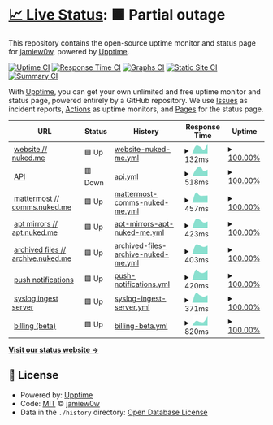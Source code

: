 # [📈 Live Status](https://status.nuked.me): <!--live status--> **🟧 Partial outage**

This repository contains the open-source uptime monitor and status page for [jamiew0w](jamie.ie), powered by [Upptime](https://github.com/upptime/upptime).

[![Uptime CI](https://github.com/jamiew0w/status.nuked.me/workflows/Uptime%20CI/badge.svg)](https://github.com/upptime/upptime/actions?query=workflow%3A%22Uptime+CI%22)
[![Response Time CI](https://github.com/jamiew0w/status.nuked.me/workflows/Response%20Time%20CI/badge.svg)](https://github.com/upptime/upptime/actions?query=workflow%3A%22Response+Time+CI%22)
[![Graphs CI](https://github.com/jamiew0w/status.nuked.me/workflows/Graphs%20CI/badge.svg)](https://github.com/upptime/upptime/actions?query=workflow%3A%22Graphs+CI%22)
[![Static Site CI](https://github.com/jamiew0w/status.nuked.me/workflows/Static%20Site%20CI/badge.svg)](https://github.com/upptime/upptime/actions?query=workflow%3A%22Static+Site+CI%22)
[![Summary CI](https://github.com/jamiew0w/status.nuked.me/workflows/Summary%20CI/badge.svg)](https://github.com/upptime/upptime/actions?query=workflow%3A%22Summary+CI%22)

With [Upptime](https://upptime.js.org), you can get your own unlimited and free uptime monitor and status page, powered entirely by a GitHub repository. We use [Issues](https://github.com/jamiew0w/status.nuked.me/issues) as incident reports, [Actions](https://github.com/jamiew0w/status.nuked.me/actions) as uptime monitors, and [Pages](https://status.nuked.me) for the status page.

<!--start: status pages-->
<!-- This summary is generated by Upptime (https://github.com/upptime/upptime) -->
<!-- Do not edit this manually, your changes will be overwritten -->
<!-- prettier-ignore -->
| URL | Status | History | Response Time | Uptime |
| --- | ------ | ------- | ------------- | ------ |
| <img alt="" src="https://favicons.githubusercontent.com/nuked.me" height="13"> [website // nuked.me](https://nuked.me) | 🟩 Up | [website-nuked-me.yml](https://github.com/jamiew0w/status.nuked.me/commits/HEAD/history/website-nuked-me.yml) | <details><summary><img alt="Response time graph" src="./graphs/website-nuked-me/response-time-week.png" height="20"> 132ms</summary><br><a href="https://status.nuked.me/history/website-nuked-me"><img alt="Response time 132" src="https://img.shields.io/endpoint?url=https%3A%2F%2Fraw.githubusercontent.com%2Fjamiew0w%2Fstatus.nuked.me%2FHEAD%2Fapi%2Fwebsite-nuked-me%2Fresponse-time.json"></a><br><a href="https://status.nuked.me/history/website-nuked-me"><img alt="24-hour response time 186" src="https://img.shields.io/endpoint?url=https%3A%2F%2Fraw.githubusercontent.com%2Fjamiew0w%2Fstatus.nuked.me%2FHEAD%2Fapi%2Fwebsite-nuked-me%2Fresponse-time-day.json"></a><br><a href="https://status.nuked.me/history/website-nuked-me"><img alt="7-day response time 132" src="https://img.shields.io/endpoint?url=https%3A%2F%2Fraw.githubusercontent.com%2Fjamiew0w%2Fstatus.nuked.me%2FHEAD%2Fapi%2Fwebsite-nuked-me%2Fresponse-time-week.json"></a><br><a href="https://status.nuked.me/history/website-nuked-me"><img alt="30-day response time 132" src="https://img.shields.io/endpoint?url=https%3A%2F%2Fraw.githubusercontent.com%2Fjamiew0w%2Fstatus.nuked.me%2FHEAD%2Fapi%2Fwebsite-nuked-me%2Fresponse-time-month.json"></a><br><a href="https://status.nuked.me/history/website-nuked-me"><img alt="1-year response time 132" src="https://img.shields.io/endpoint?url=https%3A%2F%2Fraw.githubusercontent.com%2Fjamiew0w%2Fstatus.nuked.me%2FHEAD%2Fapi%2Fwebsite-nuked-me%2Fresponse-time-year.json"></a></details> | <details><summary><a href="https://status.nuked.me/history/website-nuked-me">100.00%</a></summary><a href="https://status.nuked.me/history/website-nuked-me"><img alt="All-time uptime 100.00%" src="https://img.shields.io/endpoint?url=https%3A%2F%2Fraw.githubusercontent.com%2Fjamiew0w%2Fstatus.nuked.me%2FHEAD%2Fapi%2Fwebsite-nuked-me%2Fuptime.json"></a><br><a href="https://status.nuked.me/history/website-nuked-me"><img alt="24-hour uptime 100.00%" src="https://img.shields.io/endpoint?url=https%3A%2F%2Fraw.githubusercontent.com%2Fjamiew0w%2Fstatus.nuked.me%2FHEAD%2Fapi%2Fwebsite-nuked-me%2Fuptime-day.json"></a><br><a href="https://status.nuked.me/history/website-nuked-me"><img alt="7-day uptime 100.00%" src="https://img.shields.io/endpoint?url=https%3A%2F%2Fraw.githubusercontent.com%2Fjamiew0w%2Fstatus.nuked.me%2FHEAD%2Fapi%2Fwebsite-nuked-me%2Fuptime-week.json"></a><br><a href="https://status.nuked.me/history/website-nuked-me"><img alt="30-day uptime 100.00%" src="https://img.shields.io/endpoint?url=https%3A%2F%2Fraw.githubusercontent.com%2Fjamiew0w%2Fstatus.nuked.me%2FHEAD%2Fapi%2Fwebsite-nuked-me%2Fuptime-month.json"></a><br><a href="https://status.nuked.me/history/website-nuked-me"><img alt="1-year uptime 100.00%" src="https://img.shields.io/endpoint?url=https%3A%2F%2Fraw.githubusercontent.com%2Fjamiew0w%2Fstatus.nuked.me%2FHEAD%2Fapi%2Fwebsite-nuked-me%2Fuptime-year.json"></a></details>
| <img alt="" src="https://favicons.githubusercontent.com/api.nuked.me" height="13"> [API](https://api.nuked.me) | 🟥 Down | [api.yml](https://github.com/jamiew0w/status.nuked.me/commits/HEAD/history/api.yml) | <details><summary><img alt="Response time graph" src="./graphs/api/response-time-week.png" height="20"> 518ms</summary><br><a href="https://status.nuked.me/history/api"><img alt="Response time 518" src="https://img.shields.io/endpoint?url=https%3A%2F%2Fraw.githubusercontent.com%2Fjamiew0w%2Fstatus.nuked.me%2FHEAD%2Fapi%2Fapi%2Fresponse-time.json"></a><br><a href="https://status.nuked.me/history/api"><img alt="24-hour response time 450" src="https://img.shields.io/endpoint?url=https%3A%2F%2Fraw.githubusercontent.com%2Fjamiew0w%2Fstatus.nuked.me%2FHEAD%2Fapi%2Fapi%2Fresponse-time-day.json"></a><br><a href="https://status.nuked.me/history/api"><img alt="7-day response time 518" src="https://img.shields.io/endpoint?url=https%3A%2F%2Fraw.githubusercontent.com%2Fjamiew0w%2Fstatus.nuked.me%2FHEAD%2Fapi%2Fapi%2Fresponse-time-week.json"></a><br><a href="https://status.nuked.me/history/api"><img alt="30-day response time 518" src="https://img.shields.io/endpoint?url=https%3A%2F%2Fraw.githubusercontent.com%2Fjamiew0w%2Fstatus.nuked.me%2FHEAD%2Fapi%2Fapi%2Fresponse-time-month.json"></a><br><a href="https://status.nuked.me/history/api"><img alt="1-year response time 518" src="https://img.shields.io/endpoint?url=https%3A%2F%2Fraw.githubusercontent.com%2Fjamiew0w%2Fstatus.nuked.me%2FHEAD%2Fapi%2Fapi%2Fresponse-time-year.json"></a></details> | <details><summary><a href="https://status.nuked.me/history/api">100.00%</a></summary><a href="https://status.nuked.me/history/api"><img alt="All-time uptime 100.00%" src="https://img.shields.io/endpoint?url=https%3A%2F%2Fraw.githubusercontent.com%2Fjamiew0w%2Fstatus.nuked.me%2FHEAD%2Fapi%2Fapi%2Fuptime.json"></a><br><a href="https://status.nuked.me/history/api"><img alt="24-hour uptime 100.00%" src="https://img.shields.io/endpoint?url=https%3A%2F%2Fraw.githubusercontent.com%2Fjamiew0w%2Fstatus.nuked.me%2FHEAD%2Fapi%2Fapi%2Fuptime-day.json"></a><br><a href="https://status.nuked.me/history/api"><img alt="7-day uptime 100.00%" src="https://img.shields.io/endpoint?url=https%3A%2F%2Fraw.githubusercontent.com%2Fjamiew0w%2Fstatus.nuked.me%2FHEAD%2Fapi%2Fapi%2Fuptime-week.json"></a><br><a href="https://status.nuked.me/history/api"><img alt="30-day uptime 100.00%" src="https://img.shields.io/endpoint?url=https%3A%2F%2Fraw.githubusercontent.com%2Fjamiew0w%2Fstatus.nuked.me%2FHEAD%2Fapi%2Fapi%2Fuptime-month.json"></a><br><a href="https://status.nuked.me/history/api"><img alt="1-year uptime 100.00%" src="https://img.shields.io/endpoint?url=https%3A%2F%2Fraw.githubusercontent.com%2Fjamiew0w%2Fstatus.nuked.me%2FHEAD%2Fapi%2Fapi%2Fuptime-year.json"></a></details>
| <img alt="" src="https://favicons.githubusercontent.com/comms.nuked.me" height="13"> [mattermost // comms.nuked.me](https://comms.nuked.me) | 🟩 Up | [mattermost-comms-nuked-me.yml](https://github.com/jamiew0w/status.nuked.me/commits/HEAD/history/mattermost-comms-nuked-me.yml) | <details><summary><img alt="Response time graph" src="./graphs/mattermost-comms-nuked-me/response-time-week.png" height="20"> 457ms</summary><br><a href="https://status.nuked.me/history/mattermost-comms-nuked-me"><img alt="Response time 457" src="https://img.shields.io/endpoint?url=https%3A%2F%2Fraw.githubusercontent.com%2Fjamiew0w%2Fstatus.nuked.me%2FHEAD%2Fapi%2Fmattermost-comms-nuked-me%2Fresponse-time.json"></a><br><a href="https://status.nuked.me/history/mattermost-comms-nuked-me"><img alt="24-hour response time 414" src="https://img.shields.io/endpoint?url=https%3A%2F%2Fraw.githubusercontent.com%2Fjamiew0w%2Fstatus.nuked.me%2FHEAD%2Fapi%2Fmattermost-comms-nuked-me%2Fresponse-time-day.json"></a><br><a href="https://status.nuked.me/history/mattermost-comms-nuked-me"><img alt="7-day response time 457" src="https://img.shields.io/endpoint?url=https%3A%2F%2Fraw.githubusercontent.com%2Fjamiew0w%2Fstatus.nuked.me%2FHEAD%2Fapi%2Fmattermost-comms-nuked-me%2Fresponse-time-week.json"></a><br><a href="https://status.nuked.me/history/mattermost-comms-nuked-me"><img alt="30-day response time 457" src="https://img.shields.io/endpoint?url=https%3A%2F%2Fraw.githubusercontent.com%2Fjamiew0w%2Fstatus.nuked.me%2FHEAD%2Fapi%2Fmattermost-comms-nuked-me%2Fresponse-time-month.json"></a><br><a href="https://status.nuked.me/history/mattermost-comms-nuked-me"><img alt="1-year response time 457" src="https://img.shields.io/endpoint?url=https%3A%2F%2Fraw.githubusercontent.com%2Fjamiew0w%2Fstatus.nuked.me%2FHEAD%2Fapi%2Fmattermost-comms-nuked-me%2Fresponse-time-year.json"></a></details> | <details><summary><a href="https://status.nuked.me/history/mattermost-comms-nuked-me">100.00%</a></summary><a href="https://status.nuked.me/history/mattermost-comms-nuked-me"><img alt="All-time uptime 100.00%" src="https://img.shields.io/endpoint?url=https%3A%2F%2Fraw.githubusercontent.com%2Fjamiew0w%2Fstatus.nuked.me%2FHEAD%2Fapi%2Fmattermost-comms-nuked-me%2Fuptime.json"></a><br><a href="https://status.nuked.me/history/mattermost-comms-nuked-me"><img alt="24-hour uptime 100.00%" src="https://img.shields.io/endpoint?url=https%3A%2F%2Fraw.githubusercontent.com%2Fjamiew0w%2Fstatus.nuked.me%2FHEAD%2Fapi%2Fmattermost-comms-nuked-me%2Fuptime-day.json"></a><br><a href="https://status.nuked.me/history/mattermost-comms-nuked-me"><img alt="7-day uptime 100.00%" src="https://img.shields.io/endpoint?url=https%3A%2F%2Fraw.githubusercontent.com%2Fjamiew0w%2Fstatus.nuked.me%2FHEAD%2Fapi%2Fmattermost-comms-nuked-me%2Fuptime-week.json"></a><br><a href="https://status.nuked.me/history/mattermost-comms-nuked-me"><img alt="30-day uptime 100.00%" src="https://img.shields.io/endpoint?url=https%3A%2F%2Fraw.githubusercontent.com%2Fjamiew0w%2Fstatus.nuked.me%2FHEAD%2Fapi%2Fmattermost-comms-nuked-me%2Fuptime-month.json"></a><br><a href="https://status.nuked.me/history/mattermost-comms-nuked-me"><img alt="1-year uptime 100.00%" src="https://img.shields.io/endpoint?url=https%3A%2F%2Fraw.githubusercontent.com%2Fjamiew0w%2Fstatus.nuked.me%2FHEAD%2Fapi%2Fmattermost-comms-nuked-me%2Fuptime-year.json"></a></details>
| <img alt="" src="https://favicons.githubusercontent.com/apt.nuked.me" height="13"> [apt mirrors // apt.nuked.me](https://apt.nuked.me) | 🟩 Up | [apt-mirrors-apt-nuked-me.yml](https://github.com/jamiew0w/status.nuked.me/commits/HEAD/history/apt-mirrors-apt-nuked-me.yml) | <details><summary><img alt="Response time graph" src="./graphs/apt-mirrors-apt-nuked-me/response-time-week.png" height="20"> 423ms</summary><br><a href="https://status.nuked.me/history/apt-mirrors-apt-nuked-me"><img alt="Response time 423" src="https://img.shields.io/endpoint?url=https%3A%2F%2Fraw.githubusercontent.com%2Fjamiew0w%2Fstatus.nuked.me%2FHEAD%2Fapi%2Fapt-mirrors-apt-nuked-me%2Fresponse-time.json"></a><br><a href="https://status.nuked.me/history/apt-mirrors-apt-nuked-me"><img alt="24-hour response time 373" src="https://img.shields.io/endpoint?url=https%3A%2F%2Fraw.githubusercontent.com%2Fjamiew0w%2Fstatus.nuked.me%2FHEAD%2Fapi%2Fapt-mirrors-apt-nuked-me%2Fresponse-time-day.json"></a><br><a href="https://status.nuked.me/history/apt-mirrors-apt-nuked-me"><img alt="7-day response time 423" src="https://img.shields.io/endpoint?url=https%3A%2F%2Fraw.githubusercontent.com%2Fjamiew0w%2Fstatus.nuked.me%2FHEAD%2Fapi%2Fapt-mirrors-apt-nuked-me%2Fresponse-time-week.json"></a><br><a href="https://status.nuked.me/history/apt-mirrors-apt-nuked-me"><img alt="30-day response time 423" src="https://img.shields.io/endpoint?url=https%3A%2F%2Fraw.githubusercontent.com%2Fjamiew0w%2Fstatus.nuked.me%2FHEAD%2Fapi%2Fapt-mirrors-apt-nuked-me%2Fresponse-time-month.json"></a><br><a href="https://status.nuked.me/history/apt-mirrors-apt-nuked-me"><img alt="1-year response time 423" src="https://img.shields.io/endpoint?url=https%3A%2F%2Fraw.githubusercontent.com%2Fjamiew0w%2Fstatus.nuked.me%2FHEAD%2Fapi%2Fapt-mirrors-apt-nuked-me%2Fresponse-time-year.json"></a></details> | <details><summary><a href="https://status.nuked.me/history/apt-mirrors-apt-nuked-me">100.00%</a></summary><a href="https://status.nuked.me/history/apt-mirrors-apt-nuked-me"><img alt="All-time uptime 100.00%" src="https://img.shields.io/endpoint?url=https%3A%2F%2Fraw.githubusercontent.com%2Fjamiew0w%2Fstatus.nuked.me%2FHEAD%2Fapi%2Fapt-mirrors-apt-nuked-me%2Fuptime.json"></a><br><a href="https://status.nuked.me/history/apt-mirrors-apt-nuked-me"><img alt="24-hour uptime 100.00%" src="https://img.shields.io/endpoint?url=https%3A%2F%2Fraw.githubusercontent.com%2Fjamiew0w%2Fstatus.nuked.me%2FHEAD%2Fapi%2Fapt-mirrors-apt-nuked-me%2Fuptime-day.json"></a><br><a href="https://status.nuked.me/history/apt-mirrors-apt-nuked-me"><img alt="7-day uptime 100.00%" src="https://img.shields.io/endpoint?url=https%3A%2F%2Fraw.githubusercontent.com%2Fjamiew0w%2Fstatus.nuked.me%2FHEAD%2Fapi%2Fapt-mirrors-apt-nuked-me%2Fuptime-week.json"></a><br><a href="https://status.nuked.me/history/apt-mirrors-apt-nuked-me"><img alt="30-day uptime 100.00%" src="https://img.shields.io/endpoint?url=https%3A%2F%2Fraw.githubusercontent.com%2Fjamiew0w%2Fstatus.nuked.me%2FHEAD%2Fapi%2Fapt-mirrors-apt-nuked-me%2Fuptime-month.json"></a><br><a href="https://status.nuked.me/history/apt-mirrors-apt-nuked-me"><img alt="1-year uptime 100.00%" src="https://img.shields.io/endpoint?url=https%3A%2F%2Fraw.githubusercontent.com%2Fjamiew0w%2Fstatus.nuked.me%2FHEAD%2Fapi%2Fapt-mirrors-apt-nuked-me%2Fuptime-year.json"></a></details>
| <img alt="" src="https://favicons.githubusercontent.com/archive.nuked.me" height="13"> [archived files // archive.nuked.me](https://archive.nuked.me) | 🟩 Up | [archived-files-archive-nuked-me.yml](https://github.com/jamiew0w/status.nuked.me/commits/HEAD/history/archived-files-archive-nuked-me.yml) | <details><summary><img alt="Response time graph" src="./graphs/archived-files-archive-nuked-me/response-time-week.png" height="20"> 403ms</summary><br><a href="https://status.nuked.me/history/archived-files-archive-nuked-me"><img alt="Response time 403" src="https://img.shields.io/endpoint?url=https%3A%2F%2Fraw.githubusercontent.com%2Fjamiew0w%2Fstatus.nuked.me%2FHEAD%2Fapi%2Farchived-files-archive-nuked-me%2Fresponse-time.json"></a><br><a href="https://status.nuked.me/history/archived-files-archive-nuked-me"><img alt="24-hour response time 404" src="https://img.shields.io/endpoint?url=https%3A%2F%2Fraw.githubusercontent.com%2Fjamiew0w%2Fstatus.nuked.me%2FHEAD%2Fapi%2Farchived-files-archive-nuked-me%2Fresponse-time-day.json"></a><br><a href="https://status.nuked.me/history/archived-files-archive-nuked-me"><img alt="7-day response time 403" src="https://img.shields.io/endpoint?url=https%3A%2F%2Fraw.githubusercontent.com%2Fjamiew0w%2Fstatus.nuked.me%2FHEAD%2Fapi%2Farchived-files-archive-nuked-me%2Fresponse-time-week.json"></a><br><a href="https://status.nuked.me/history/archived-files-archive-nuked-me"><img alt="30-day response time 403" src="https://img.shields.io/endpoint?url=https%3A%2F%2Fraw.githubusercontent.com%2Fjamiew0w%2Fstatus.nuked.me%2FHEAD%2Fapi%2Farchived-files-archive-nuked-me%2Fresponse-time-month.json"></a><br><a href="https://status.nuked.me/history/archived-files-archive-nuked-me"><img alt="1-year response time 403" src="https://img.shields.io/endpoint?url=https%3A%2F%2Fraw.githubusercontent.com%2Fjamiew0w%2Fstatus.nuked.me%2FHEAD%2Fapi%2Farchived-files-archive-nuked-me%2Fresponse-time-year.json"></a></details> | <details><summary><a href="https://status.nuked.me/history/archived-files-archive-nuked-me">100.00%</a></summary><a href="https://status.nuked.me/history/archived-files-archive-nuked-me"><img alt="All-time uptime 100.00%" src="https://img.shields.io/endpoint?url=https%3A%2F%2Fraw.githubusercontent.com%2Fjamiew0w%2Fstatus.nuked.me%2FHEAD%2Fapi%2Farchived-files-archive-nuked-me%2Fuptime.json"></a><br><a href="https://status.nuked.me/history/archived-files-archive-nuked-me"><img alt="24-hour uptime 100.00%" src="https://img.shields.io/endpoint?url=https%3A%2F%2Fraw.githubusercontent.com%2Fjamiew0w%2Fstatus.nuked.me%2FHEAD%2Fapi%2Farchived-files-archive-nuked-me%2Fuptime-day.json"></a><br><a href="https://status.nuked.me/history/archived-files-archive-nuked-me"><img alt="7-day uptime 100.00%" src="https://img.shields.io/endpoint?url=https%3A%2F%2Fraw.githubusercontent.com%2Fjamiew0w%2Fstatus.nuked.me%2FHEAD%2Fapi%2Farchived-files-archive-nuked-me%2Fuptime-week.json"></a><br><a href="https://status.nuked.me/history/archived-files-archive-nuked-me"><img alt="30-day uptime 100.00%" src="https://img.shields.io/endpoint?url=https%3A%2F%2Fraw.githubusercontent.com%2Fjamiew0w%2Fstatus.nuked.me%2FHEAD%2Fapi%2Farchived-files-archive-nuked-me%2Fuptime-month.json"></a><br><a href="https://status.nuked.me/history/archived-files-archive-nuked-me"><img alt="1-year uptime 100.00%" src="https://img.shields.io/endpoint?url=https%3A%2F%2Fraw.githubusercontent.com%2Fjamiew0w%2Fstatus.nuked.me%2FHEAD%2Fapi%2Farchived-files-archive-nuked-me%2Fuptime-year.json"></a></details>
| <img alt="" src="https://favicons.githubusercontent.com/push.nuked.me" height="13"> [push notifications](https://push.nuked.me) | 🟩 Up | [push-notifications.yml](https://github.com/jamiew0w/status.nuked.me/commits/HEAD/history/push-notifications.yml) | <details><summary><img alt="Response time graph" src="./graphs/push-notifications/response-time-week.png" height="20"> 420ms</summary><br><a href="https://status.nuked.me/history/push-notifications"><img alt="Response time 420" src="https://img.shields.io/endpoint?url=https%3A%2F%2Fraw.githubusercontent.com%2Fjamiew0w%2Fstatus.nuked.me%2FHEAD%2Fapi%2Fpush-notifications%2Fresponse-time.json"></a><br><a href="https://status.nuked.me/history/push-notifications"><img alt="24-hour response time 488" src="https://img.shields.io/endpoint?url=https%3A%2F%2Fraw.githubusercontent.com%2Fjamiew0w%2Fstatus.nuked.me%2FHEAD%2Fapi%2Fpush-notifications%2Fresponse-time-day.json"></a><br><a href="https://status.nuked.me/history/push-notifications"><img alt="7-day response time 420" src="https://img.shields.io/endpoint?url=https%3A%2F%2Fraw.githubusercontent.com%2Fjamiew0w%2Fstatus.nuked.me%2FHEAD%2Fapi%2Fpush-notifications%2Fresponse-time-week.json"></a><br><a href="https://status.nuked.me/history/push-notifications"><img alt="30-day response time 420" src="https://img.shields.io/endpoint?url=https%3A%2F%2Fraw.githubusercontent.com%2Fjamiew0w%2Fstatus.nuked.me%2FHEAD%2Fapi%2Fpush-notifications%2Fresponse-time-month.json"></a><br><a href="https://status.nuked.me/history/push-notifications"><img alt="1-year response time 420" src="https://img.shields.io/endpoint?url=https%3A%2F%2Fraw.githubusercontent.com%2Fjamiew0w%2Fstatus.nuked.me%2FHEAD%2Fapi%2Fpush-notifications%2Fresponse-time-year.json"></a></details> | <details><summary><a href="https://status.nuked.me/history/push-notifications">100.00%</a></summary><a href="https://status.nuked.me/history/push-notifications"><img alt="All-time uptime 100.00%" src="https://img.shields.io/endpoint?url=https%3A%2F%2Fraw.githubusercontent.com%2Fjamiew0w%2Fstatus.nuked.me%2FHEAD%2Fapi%2Fpush-notifications%2Fuptime.json"></a><br><a href="https://status.nuked.me/history/push-notifications"><img alt="24-hour uptime 100.00%" src="https://img.shields.io/endpoint?url=https%3A%2F%2Fraw.githubusercontent.com%2Fjamiew0w%2Fstatus.nuked.me%2FHEAD%2Fapi%2Fpush-notifications%2Fuptime-day.json"></a><br><a href="https://status.nuked.me/history/push-notifications"><img alt="7-day uptime 100.00%" src="https://img.shields.io/endpoint?url=https%3A%2F%2Fraw.githubusercontent.com%2Fjamiew0w%2Fstatus.nuked.me%2FHEAD%2Fapi%2Fpush-notifications%2Fuptime-week.json"></a><br><a href="https://status.nuked.me/history/push-notifications"><img alt="30-day uptime 100.00%" src="https://img.shields.io/endpoint?url=https%3A%2F%2Fraw.githubusercontent.com%2Fjamiew0w%2Fstatus.nuked.me%2FHEAD%2Fapi%2Fpush-notifications%2Fuptime-month.json"></a><br><a href="https://status.nuked.me/history/push-notifications"><img alt="1-year uptime 100.00%" src="https://img.shields.io/endpoint?url=https%3A%2F%2Fraw.githubusercontent.com%2Fjamiew0w%2Fstatus.nuked.me%2FHEAD%2Fapi%2Fpush-notifications%2Fuptime-year.json"></a></details>
| <img alt="" src="https://favicons.githubusercontent.com/ingest.nuked.me" height="13"> [syslog ingest server](https://ingest.nuked.me) | 🟩 Up | [syslog-ingest-server.yml](https://github.com/jamiew0w/status.nuked.me/commits/HEAD/history/syslog-ingest-server.yml) | <details><summary><img alt="Response time graph" src="./graphs/syslog-ingest-server/response-time-week.png" height="20"> 371ms</summary><br><a href="https://status.nuked.me/history/syslog-ingest-server"><img alt="Response time 371" src="https://img.shields.io/endpoint?url=https%3A%2F%2Fraw.githubusercontent.com%2Fjamiew0w%2Fstatus.nuked.me%2FHEAD%2Fapi%2Fsyslog-ingest-server%2Fresponse-time.json"></a><br><a href="https://status.nuked.me/history/syslog-ingest-server"><img alt="24-hour response time 359" src="https://img.shields.io/endpoint?url=https%3A%2F%2Fraw.githubusercontent.com%2Fjamiew0w%2Fstatus.nuked.me%2FHEAD%2Fapi%2Fsyslog-ingest-server%2Fresponse-time-day.json"></a><br><a href="https://status.nuked.me/history/syslog-ingest-server"><img alt="7-day response time 371" src="https://img.shields.io/endpoint?url=https%3A%2F%2Fraw.githubusercontent.com%2Fjamiew0w%2Fstatus.nuked.me%2FHEAD%2Fapi%2Fsyslog-ingest-server%2Fresponse-time-week.json"></a><br><a href="https://status.nuked.me/history/syslog-ingest-server"><img alt="30-day response time 371" src="https://img.shields.io/endpoint?url=https%3A%2F%2Fraw.githubusercontent.com%2Fjamiew0w%2Fstatus.nuked.me%2FHEAD%2Fapi%2Fsyslog-ingest-server%2Fresponse-time-month.json"></a><br><a href="https://status.nuked.me/history/syslog-ingest-server"><img alt="1-year response time 371" src="https://img.shields.io/endpoint?url=https%3A%2F%2Fraw.githubusercontent.com%2Fjamiew0w%2Fstatus.nuked.me%2FHEAD%2Fapi%2Fsyslog-ingest-server%2Fresponse-time-year.json"></a></details> | <details><summary><a href="https://status.nuked.me/history/syslog-ingest-server">100.00%</a></summary><a href="https://status.nuked.me/history/syslog-ingest-server"><img alt="All-time uptime 100.00%" src="https://img.shields.io/endpoint?url=https%3A%2F%2Fraw.githubusercontent.com%2Fjamiew0w%2Fstatus.nuked.me%2FHEAD%2Fapi%2Fsyslog-ingest-server%2Fuptime.json"></a><br><a href="https://status.nuked.me/history/syslog-ingest-server"><img alt="24-hour uptime 100.00%" src="https://img.shields.io/endpoint?url=https%3A%2F%2Fraw.githubusercontent.com%2Fjamiew0w%2Fstatus.nuked.me%2FHEAD%2Fapi%2Fsyslog-ingest-server%2Fuptime-day.json"></a><br><a href="https://status.nuked.me/history/syslog-ingest-server"><img alt="7-day uptime 100.00%" src="https://img.shields.io/endpoint?url=https%3A%2F%2Fraw.githubusercontent.com%2Fjamiew0w%2Fstatus.nuked.me%2FHEAD%2Fapi%2Fsyslog-ingest-server%2Fuptime-week.json"></a><br><a href="https://status.nuked.me/history/syslog-ingest-server"><img alt="30-day uptime 100.00%" src="https://img.shields.io/endpoint?url=https%3A%2F%2Fraw.githubusercontent.com%2Fjamiew0w%2Fstatus.nuked.me%2FHEAD%2Fapi%2Fsyslog-ingest-server%2Fuptime-month.json"></a><br><a href="https://status.nuked.me/history/syslog-ingest-server"><img alt="1-year uptime 100.00%" src="https://img.shields.io/endpoint?url=https%3A%2F%2Fraw.githubusercontent.com%2Fjamiew0w%2Fstatus.nuked.me%2FHEAD%2Fapi%2Fsyslog-ingest-server%2Fuptime-year.json"></a></details>
| <img alt="" src="https://favicons.githubusercontent.com/billing.nuked.me" height="13"> [billing (beta)](https://billing.nuked.me) | 🟩 Up | [billing-beta.yml](https://github.com/jamiew0w/status.nuked.me/commits/HEAD/history/billing-beta.yml) | <details><summary><img alt="Response time graph" src="./graphs/billing-beta/response-time-week.png" height="20"> 820ms</summary><br><a href="https://status.nuked.me/history/billing-beta"><img alt="Response time 820" src="https://img.shields.io/endpoint?url=https%3A%2F%2Fraw.githubusercontent.com%2Fjamiew0w%2Fstatus.nuked.me%2FHEAD%2Fapi%2Fbilling-beta%2Fresponse-time.json"></a><br><a href="https://status.nuked.me/history/billing-beta"><img alt="24-hour response time 1477" src="https://img.shields.io/endpoint?url=https%3A%2F%2Fraw.githubusercontent.com%2Fjamiew0w%2Fstatus.nuked.me%2FHEAD%2Fapi%2Fbilling-beta%2Fresponse-time-day.json"></a><br><a href="https://status.nuked.me/history/billing-beta"><img alt="7-day response time 820" src="https://img.shields.io/endpoint?url=https%3A%2F%2Fraw.githubusercontent.com%2Fjamiew0w%2Fstatus.nuked.me%2FHEAD%2Fapi%2Fbilling-beta%2Fresponse-time-week.json"></a><br><a href="https://status.nuked.me/history/billing-beta"><img alt="30-day response time 820" src="https://img.shields.io/endpoint?url=https%3A%2F%2Fraw.githubusercontent.com%2Fjamiew0w%2Fstatus.nuked.me%2FHEAD%2Fapi%2Fbilling-beta%2Fresponse-time-month.json"></a><br><a href="https://status.nuked.me/history/billing-beta"><img alt="1-year response time 820" src="https://img.shields.io/endpoint?url=https%3A%2F%2Fraw.githubusercontent.com%2Fjamiew0w%2Fstatus.nuked.me%2FHEAD%2Fapi%2Fbilling-beta%2Fresponse-time-year.json"></a></details> | <details><summary><a href="https://status.nuked.me/history/billing-beta">100.00%</a></summary><a href="https://status.nuked.me/history/billing-beta"><img alt="All-time uptime 100.00%" src="https://img.shields.io/endpoint?url=https%3A%2F%2Fraw.githubusercontent.com%2Fjamiew0w%2Fstatus.nuked.me%2FHEAD%2Fapi%2Fbilling-beta%2Fuptime.json"></a><br><a href="https://status.nuked.me/history/billing-beta"><img alt="24-hour uptime 100.00%" src="https://img.shields.io/endpoint?url=https%3A%2F%2Fraw.githubusercontent.com%2Fjamiew0w%2Fstatus.nuked.me%2FHEAD%2Fapi%2Fbilling-beta%2Fuptime-day.json"></a><br><a href="https://status.nuked.me/history/billing-beta"><img alt="7-day uptime 100.00%" src="https://img.shields.io/endpoint?url=https%3A%2F%2Fraw.githubusercontent.com%2Fjamiew0w%2Fstatus.nuked.me%2FHEAD%2Fapi%2Fbilling-beta%2Fuptime-week.json"></a><br><a href="https://status.nuked.me/history/billing-beta"><img alt="30-day uptime 100.00%" src="https://img.shields.io/endpoint?url=https%3A%2F%2Fraw.githubusercontent.com%2Fjamiew0w%2Fstatus.nuked.me%2FHEAD%2Fapi%2Fbilling-beta%2Fuptime-month.json"></a><br><a href="https://status.nuked.me/history/billing-beta"><img alt="1-year uptime 100.00%" src="https://img.shields.io/endpoint?url=https%3A%2F%2Fraw.githubusercontent.com%2Fjamiew0w%2Fstatus.nuked.me%2FHEAD%2Fapi%2Fbilling-beta%2Fuptime-year.json"></a></details>

<!--end: status pages-->

[**Visit our status website →**](https://status.nuked.me)

## 📄 License

- Powered by: [Upptime](https://github.com/upptime/upptime)
- Code: [MIT](./LICENSE) © [jamiew0w](jamie.ie)
- Data in the `./history` directory: [Open Database License](https://opendatacommons.org/licenses/odbl/1-0/)
